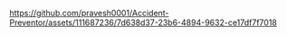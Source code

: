 https://github.com/pravesh0001/Accident-Preventor/assets/111687236/7d638d37-23b6-4894-9632-ce17df7f7018
